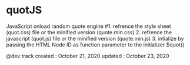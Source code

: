 # quotJS
JavaScript onload random quote engine
#1. refrence the style sheet (quot.css) file or the minified version (quote.min.css)
2. refrence the javascript (quot.js) file or the minified version (quote.min.js)
3. intialize by passing the HTML Node ID as function parameter to the initializer $quot()

@dev track
created : October 21, 2020
updated : October 23, 2020

